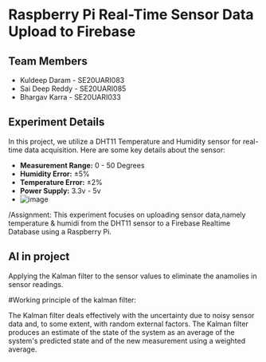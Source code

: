 # Raspberry Pi Real-Time Sensor Data Upload to Firebase

## Team Members
- Kuldeep Daram - SE20UARI083
- Sai Deep Reddy - SE20UARI085
- Bhargav Karra - SE20UARI033

## Experiment Details

In this project, we utilize a DHT11 Temperature and Humidity sensor for real-time data acquisition. Here are some key details about the sensor:

- **Measurement Range:** 0 - 50 Degrees
- **Humidity Error:** ±5%
- **Temperature Error:** ±2%
- **Power Supply:** 3.3v - 5v
- ![image](https://github.com/Kuldeep938/se20uari083_085_033/assets/84227754/513c601e-9de4-41c5-819d-fbc2abe6db60)


/Assignment: This experiment focuses on uploading sensor data,namely temperature & humidi from the DHT11 sensor to a Firebase Realtime Database using a Raspberry Pi.




## AI in project

Applying the Kalman filter to the sensor values to eliminate the anamolies in sensor readings.

#Working principle of the kalman filter:

The Kalman filter deals effectively with the uncertainty due to noisy sensor data and, to some extent, with random external factors. The Kalman filter produces an estimate of the state of the system as an average of the system's predicted state and of the new measurement using a weighted average. 










